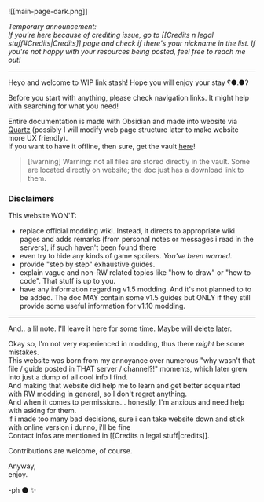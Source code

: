 ![[main-page-dark.png]]

*Temporary announcement:  
If you're here because of crediting issue, go to [[Credits n legal stuff#Credits|Credits]] page and check if there's your nickname in the list. If you're not happy with your resources being posted, feel free to reach me out!*

--------------------

Heyo and welcome to WIP link stash! Hope you will enjoy your stay ʕ●.●ʔ

Before you start with anything, please check navigation links. It might help with searching for what you need!

Entire documentation is made with Obsidian and made into website via [Quartz](https://quartz.jzhao.xyz/) (possibly I will modify web page structure later to make website more UX friendly).  
If you want to have it offline, then sure, get the vault [here](https://github.com/phanerka/link-stash/archive/refs/heads/main.zip)!
> [!warning] Warning: not all files are stored directly in the vault.
> Some are located directly on website; the doc just has a download link to them.
### Disclaimers  
This website WON'T:  
 - replace official modding wiki. Instead, it directs to appropriate wiki pages and adds remarks (from personal notes or messages i read in the servers), if such haven't been found there  
 - even try to hide any kinds of game spoilers. *You've been warned.*  
 - provide "step by step" exhaustive guides.  
 - explain vague and non-RW related topics like "how to draw" or "how to code". That stuff is up to you.  
 - have any information regarding v1.5 modding. And it's not planned to to be added. The doc MAY contain some v1.5 guides but ONLY if they still provide some useful information for v1.10 modding.
 
------

And.. a lil note. I'll leave it here for some time. Maybe will delete later.

Okay so, I'm not very experienced in modding, thus there *might* be some mistakes.   
This website was born from my annoyance over numerous "why wasn't that file / guide posted in THAT server / channel?!" moments, which later grew into just a dump of all cool info I find.   
And making that website did help me to learn and get better acquainted with RW modding in general, so I don't regret anything.   
And when it comes to permissions... honestly, I'm anxious and need help with asking for them.  
if i made too many bad decisions, sure i can take website down and stick with online version i dunno, i'll be fine  
Contact infos are mentioned in [[Credits n legal stuff|credits]]. 


Contributions are welcome, of course. 



Anyway,  
	enjoy. 
  
-ph ⚫ ✨